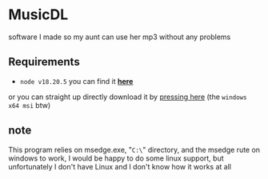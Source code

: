 # MusicDL
software I made so my aunt can use her mp3 without any problems

## Requirements
- `node v18.20.5` you can find it **[here](https://nodejs.org/download/release/v18.20.5/)**

or you can straight up directly download it by [pressing here](https://nodejs.org/download/release/v18.20.5/node-v18.20.5-x64.msi) (the `windows x64 msi` btw)

## note
This program relies on msedge.exe, "`C:\`" directory, and the msedge rute on windows to work, I would be happy to do some linux support, but unfortunately I don't have Linux and I don't know how it works at all
